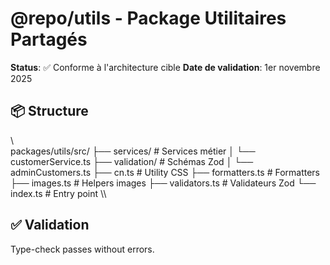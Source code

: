 ﻿# @repo/utils - Package Utilitaires Partagés

**Status**: ✅ Conforme à l'architecture cible
**Date de validation**: 1er novembre 2025

## 📦 Structure

\\\
packages/utils/src/
├── services/              # Services métier
│   └── customerService.ts
├── validation/            # Schémas Zod
│   └── adminCustomers.ts
├── cn.ts                  # Utility CSS
├── formatters.ts          # Formatters
├── images.ts              # Helpers images
├── validators.ts          # Validateurs Zod
└── index.ts              # Entry point
\\\

## ✅ Validation

Type-check passes without errors.
